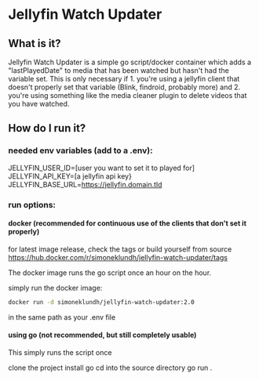 # Jellyfin Watch Updater

## What is it?

Jellyfin Watch Updater is a simple go script/docker container which adds a "lastPlayedDate" to media that has been watched but hasn't had the variable set. 
This is only necessary if 1. you're using a jellyfin client that doesn't properly set that variable (Blink, findroid, probably more) and 2. you're using something like the media cleaner plugin to delete videos that you have watched.

## How do I run it?

### needed env variables (add to a .env):

JELLYFIN_USER_ID=[user you want to set it to played for]
JELLYFIN_API_KEY=[a jellyfin api key}
JELLYFIN_BASE_URL=https://jellyfin.domain.tld

### run options:

#### docker (recommended for continuous use of the clients that don't set it properly)
for latest image release, check the tags or build yourself from source
https://hub.docker.com/r/simoneklundh/jellyfin-watch-updater/tags

The docker image runs the go script once an hour on the hour.

simply run the docker image:
```bash
docker run -d simoneklundh/jellyfin-watch-updater:2.0
```
in the same path as your .env file

#### using go (not recommended, but still completely usable)

This simply runs the script once 

clone the project
install go
cd into the source directory 
go run .


